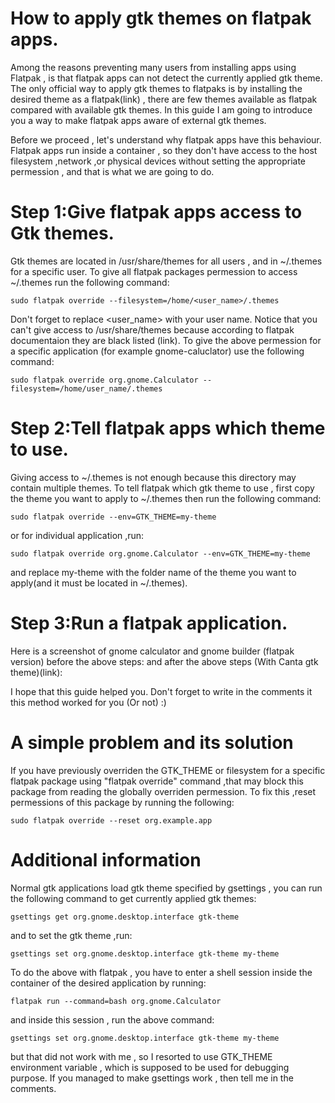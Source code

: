 # How to apply gtk themes on flatpak apps.
Among the reasons preventing many users from installing apps using Flatpak , is that flatpak apps can not detect the currently applied gtk theme. The only official way to apply gtk themes to flatpaks is by installing the desired theme as a flatpak(link) , there are few themes available as flatpak compared with available gtk themes. In this guide I am going to introduce you a way to make flatpak apps aware of external gtk themes. 

Before we proceed , let's understand why flatpak apps have this behaviour. Flatpak apps run inside a container , so they don't have access to the host filesystem ,network ,or physical devices without setting the appropriate permession , and that is what we are going to do.

# Step 1:Give flatpak apps access to Gtk themes.
Gtk themes are located in /usr/share/themes for all users , and in ~/.themes for a specific user. To give all flatpak packages permession to access ~/.themes run the following command:
```
sudo flatpak override --filesystem=/home/<user_name>/.themes
```
Don't forget to replace <user_name> with your user name. Notice that you can't give access to /usr/share/themes because according to flatpak documentaion they are black listed (link).
To give the above permession for a specific application (for example gnome-caluclator) use the following command:
```
sudo flatpak override org.gnome.Calculator --filesystem=/home/user_name/.themes
```

# Step 2:Tell flatpak apps which theme to use.
Giving access to ~/.themes is not enough because this directory may contain multiple themes. To tell flatpak which gtk theme to use , first copy the theme you want to apply to ~/.themes then run the following command:

```
sudo flatpak override --env=GTK_THEME=my-theme 
```
or for individual application ,run:
```
sudo flatpak override org.gnome.Calculator --env=GTK_THEME=my-theme 
```
and replace my-theme with the folder name of the theme you want to apply(and it must be located in ~/.themes).

# Step 3:Run a flatpak application.
Here is a screenshot of gnome calculator and gnome builder (flatpak version) before the above steps:
[](https://github.com/hamza-Algohary/How-to-apply-gtk3-themes-on-flatpak-apps./blob/main/flatpak-adwaita.png)
and after the above steps (With Canta gtk theme)(link):
[](https://github.com/hamza-Algohary/How-to-apply-gtk3-themes-on-flatpak-apps./blob/main/flatpak-canta-dark.png)

I hope that this guide helped you. Don't forget to write in the comments it this method worked for you (Or not) :)

# A simple problem and its solution
If you have previously overriden the GTK_THEME or filesystem for a specific flatpak package using "flatpak override" command ,that may block this package from reading the globally overriden permession. To fix this ,reset permessions of this package by running the following:
```
sudo flatpak override --reset org.example.app
```

# Additional information
Normal gtk applications load gtk theme specified by gsettings , you can run the following command to get currently applied gtk themes:
```
gsettings get org.gnome.desktop.interface gtk-theme
```
and to set the gtk theme ,run:
```
gsettings set org.gnome.desktop.interface gtk-theme my-theme
```
To do the above with flatpak , you have to enter a shell session inside the container of the desired application by running:
```
flatpak run --command=bash org.gnome.Calculator 
```
and inside this session , run the above command:
```
gsettings set org.gnome.desktop.interface gtk-theme my-theme
```
but that did not work with me , so I resorted to use GTK_THEME environment variable , which is supposed to be used for debugging purpose.
If you managed to make gsettings work , then tell me in the comments.
